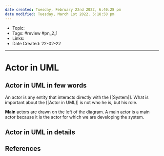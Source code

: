 ```yaml
---
date created: Tuesday, February 22nd 2022, 6:40:28 pm
date modified: Tuesday, March 1st 2022, 5:18:50 pm
---
```


- Topic:
- Tags: #review #pn_2_1
- Links:
- Date Created: 22-02-22

---

# Actor in UML

## Actor in UML in few words

An actor is any entity that interacts directly with the [[System]].
What is important about the [[Actor in UML]] is not who he is, but his role.

**Main** actors are drawn on the left of the diagram. A main actor is a main actor because it is the actor for which we are developing the system.

## Actor in UML in details

## References
